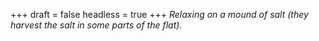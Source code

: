 
+++
draft = false
headless = true
+++
_Relaxing on a mound of salt (they harvest the salt in some parts of the flat)._

